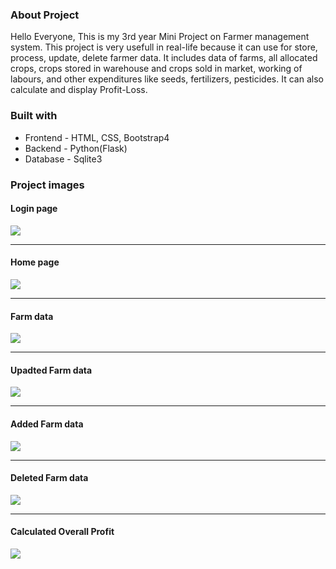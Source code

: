 ### About Project 
Hello Everyone, This is my 3rd year Mini Project on Farmer management system.
This project is very usefull in real-life because it can use for store, process, update, delete farmer data. It includes data of farms, all allocated crops, crops stored in warehouse and crops sold in market, working of labours, and other expenditures like seeds, fertilizers, pesticides. It can also calculate and display Profit-Loss.   

### Built with
* Frontend - HTML, CSS, Bootstrap4
* Backend - Python(Flask)  
* Database - Sqlite3

### Project images
#### Login page
![ ](https://github.com/Tejas-Gosavi/Farmer-management-system-project/blob/main/static/Screenshot_1.png)
<hr />

#### Home page
![ ](https://github.com/Tejas-Gosavi/Farmer-management-system-project/blob/main/static/Screenshot_2.png)
<hr />

#### Farm data
![ ](https://github.com/Tejas-Gosavi/Farmer-management-system-project/blob/main/static/Screenshot_3.png)
<hr />

#### Upadted Farm data
![ ](https://github.com/Tejas-Gosavi/Farmer-management-system-project/blob/main/static/Screenshot_4.png)
<hr />

#### Added Farm data
![ ](https://github.com/Tejas-Gosavi/Farmer-management-system-project/blob/main/static/Screenshot_5.png)
<hr />

#### Deleted Farm data
![ ](https://github.com/Tejas-Gosavi/Farmer-management-system-project/blob/main/static/Screenshot_6.png)
<hr />

#### Calculated Overall Profit
![ ](https://github.com/Tejas-Gosavi/Farmer-management-system-project/blob/main/static/Screenshot_7.png)
